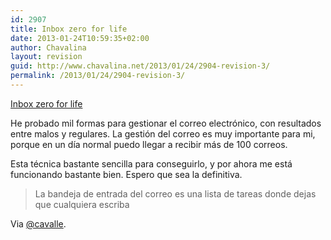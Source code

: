 ```yaml
---
id: 2907
title: Inbox zero for life
date: 2013-01-24T10:59:35+02:00
author: Chavalina
layout: revision
guid: http://www.chavalina.net/2013/01/24/2904-revision-3/
permalink: /2013/01/24/2904-revision-3/
---
```

<a href="http://xph.us/2013/01/22/inbox-zero-for-life.html" target="_blank">Inbox zero for life</a>

He probado mil formas para gestionar el correo electrónico, con resultados entre malos y regulares. La gestión del correo es muy importante para mi, porque en un día normal puedo llegar a recibir más de 100 correos.

Esta técnica bastante sencilla para conseguirlo, y por ahora me está funcionando bastante bien. Espero que sea la definitiva.

> La bandeja de entrada del correo es una lista de tareas donde dejas que cualquiera escriba

Via <a href="https://twitter.com/cavalle" target="_blank">@cavalle</a>.